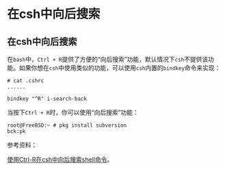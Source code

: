 # 在csh中向后搜索

## 在csh中向后搜索

在`bash`中，`Ctrl + R`提供了方便的“向后搜索”功能，默认情况下`csh`不提供该功能。如果你想在`csh`中使用类似的功能，可以使用`csh`内置的`bindkey`命令来实现：

```
# cat .cshrc
......

bindkey "^R" i-search-back 
```

当按下`Ctrl + R`时，你可以使用“向后搜索”功能：

```
root@FreeBSD:~ # pkg install subversion   
bck:pk 
```

参考资料：

[使用Ctrl-R在csh中向后搜索shell命令](http://stackoverflow.com/questions/1387357/ctrl-r-to-search-backwards-for-shell-commands-in-csh)。
